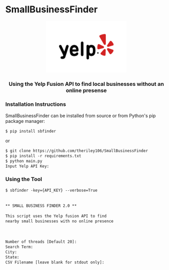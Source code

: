 # SmallBusinessFinder

<p align="center">
  <img src="static/yelp.png" width="250px"/>
  <h3 align="center">Using the Yelp Fusion API to find local businesses without an online presense</h3>
</p>

### Installation Instructions

SmallBusinessFinder can be installed from source or from Python's pip package manager:

``` {.sourceCode .bash}
$ pip install sbfinder
```

or

``` {.sourceCode .bash}
$ git clone https://github.com/theriley106/SmallBusinessFinder
$ pip install -r requirements.txt
$ python main.py
Input Yelp API Key:
```

### Using the Tool

```{.sourceCode .bash}
$ sbfinder -key={API_KEY} --verbose=True


** SMALL BUSINESS FINDER 2.0 **

This script uses the Yelp fusion API to find
nearby small businesses with no online presence



Number of threads [Default 20]: 
Search Term: 
City: 
State: 
CSV Filename [leave blank for stdout only]: 
```